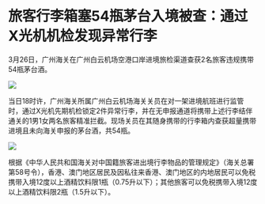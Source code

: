 # 旅客行李箱塞54瓶茅台入境被查：通过X光机机检发现异常行李

3月26日，广州海关在广州白云机场空港口岸进境旅检渠道查获2名旅客违规携带54瓶茅台酒。

![](https://inews.gtimg.com/newsapp_match/0/15035503050/0)

当日18时许，广州海关所属广州白云机场海关关员在对一架进境航班进行监管时，通过X光机先期机检锁定2件异常行李，并在无申报通道将携带上述行李结伴通关的1男1女两名旅客精准拦截。现场关员在其随身携带的行李箱内查获超量携带进境且未向海关申报的茅台酒，共54瓶。

![](https://inews.gtimg.com/newsapp_bt/0/15771362126/1000)

根据《中华人民共和国海关对中国籍旅客进出境行李物品的管理规定》（海关总署第58号令），香港、澳门地区居民及因私往来香港、澳门地区的内地居民可以免税携带入境12度以上酒精饮料限1瓶（0.75升以下）；其他旅客可以免税携带入境12度以上酒精饮料限2瓶（1.5升以下）。

